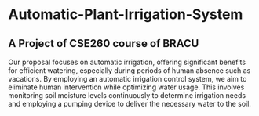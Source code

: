 # Automatic-Plant-Irrigation-System
## A Project of CSE260 course of BRACU

Our proposal focuses on automatic irrigation, offering significant benefits for efficient watering, especially during periods of human absence such as vacations. By employing an automatic irrigation control system, we aim to eliminate human intervention while optimizing water usage. This involves monitoring soil moisture levels continuously to determine irrigation needs and employing a pumping device to deliver the necessary water to the soil.
